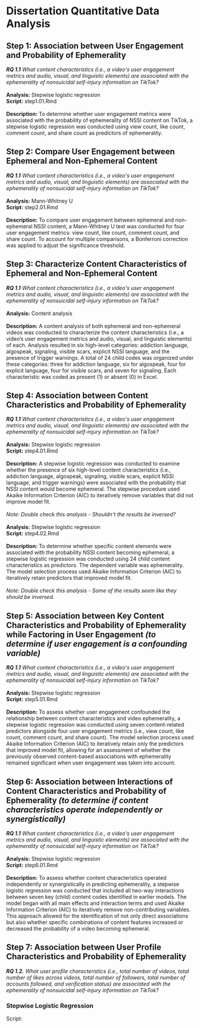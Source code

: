 # Dissertation Quantitative Data Analysis

## Step 1: Association between User Engagement and Probability of Ephemerality 
_**RQ 1.1** What content characteristics (i.e., a video's user engagement metrics and audio, visual, and linguistic elements) are associated with the ephemerality of nonsuicidal self-injury information on TikTok?_
<br/>
<br/> 
**Analysis:** Stepwise logistic regression
<br/>
**Script:** step1.01.Rmd
<br/>
<br/>
**Description:** To determine whether user engagement metrics were associated with the probability of ephemerality of NSSI content on TikTok, a stepwise logistic regression was conducted using view count, like count, comment count, and share count as predictors of ephemerality. 

## Step 2: Compare User Engagement between Ephemeral and Non-Ephemeral Content
_**RQ 1.1** What content characteristics (i.e., a video's user engagement metrics and audio, visual, and linguistic elements) are associated with the ephemerality of nonsuicidal self-injury information on TikTok?_
<br/>
<br/>
**Analysis:** Mann-Whitney U
<br/>
**Script:** step2.01.Rmd
<br/>
<br/>
**Description:** To compare user engagement between ephemeral and non-ephemeral NSSI content, a Mann-Whitney U test was conducted for four user engagement metrics: view count, like count, comment count, and share count. To account for multiple comparisons, a Bonferroni correction was applied to adjust the significance threshold.
 

## Step 3: Characterize Content Characteristics of Ephemeral and Non-Ephemeral Content
_**RQ 1.1** What content characteristics (i.e., a video's user engagement metrics and audio, visual, and linguistic elements) are associated with the ephemerality of nonsuicidal self-injury information on TikTok?_
<br/>
<br/>
**Analysis:** Content analysis
<br/>
<br/>
**Description:** A content analysis of both ephemeral and non-ephemeral videos was conducted to characterize the content characteristics (i.e., a video’s user engagement metrics and audio, visual, and linguistic elements) of each. Analysis resulted in six high-level categories: addiction language, algospeak, signaling, visible scars, explicit NSSI language, and the presence of trigger warnings. A total of 24 child codes was organized under these categories: three for addiction language, six for algospeak, four for explicit language, four for visible scars, and seven for signaling. Each characteristic was coded as present (1) or absent (0) in Excel.


## Step 4: Association between Content Characteristics and Probability of Ephemerality
_**RQ 1.1** What content characteristics (i.e., a video's user engagement metrics and audio, visual, and linguistic elements) are associated with the ephemerality of nonsuicidal self-injury information on TikTok?_
<br/>
<br/>
**Analysis:** Stepwise logistic regression
<br/>
**Script:** step4.01.Rmd
<br/>
<br/>
**Description:** A stepwise logistic regression was conducted to examine whether the presence of six high-level content characteristics (i.e., addiction language, algospeak, signaling, visible scars, explicit NSSI language, and trigger warnings) were associated with the probability that NSSI content would become ephemeral. The stepwise procedure used Akaike Information Criterion (AIC) to iteratively remove variables that did not improve model fit.
<br/>
<br/>
_Note: Double check this analysis - Shouldn't the results be inversed?_
<br/>
<br/>
**Analysis:** Stepwise logistic regression
<br/>
**Script:** step4.02.Rmd
<br/>
<br/>
**Description:** To determine whether specific content elements were associated with the probability NSSI content becoming ephemeral, a stepwise logistic regression was conducted using 24 child content characteristics as predictors. The dependent variable was ephemerality. The model selection process used Akaike Information Criterion (AIC) to iteratively retain predictors that improved model fit.
<br/>
<br/>
_Note: Double check this analysis - Some of the results seem like they should be inversed._


## Step 5: Association between Key Content Characteristics and Probability of Ephemerality while Factoring in User Engagement _(to determine if user engagement is a confounding variable)_
_**RQ 1.1** What content characteristics (i.e., a video's user engagement metrics and audio, visual, and linguistic elements) are associated with the ephemerality of nonsuicidal self-injury information on TikTok?_
<br/>
<br/>
**Analysis:** Stepwise logistic regression
<br/>
**Script:** step5.01.Rmd
<br/>
<br/>
**Description:** To assess whether user engagement confounded the relationship between content characteristics and video ephemerality, a stepwise logistic regression was conducted using seven content-related predictors alongside four user engagement metrics (i.e., view count, like count, comment count, and share count). The model selection process used Akaike Information Criterion (AIC) to iteratively retain only the predictors that improved model fit, allowing for an assessment of whether the previously observed content-based associations with ephemerality remained significant when user engagement was taken into account.

## Step 6: Association between Interactions of Content Characteristics and Probability of Ephemerality _(to determine if content characteristics operate independently or synergistically)_
_**RQ 1.1** What content characteristics (i.e., a video's user engagement metrics and audio, visual, and linguistic elements) are associated with the ephemerality of nonsuicidal self-injury information on TikTok?_
<br/>
<br/>
**Analysis:** Stepwise logistic regression
<br/>
**Script:** step6.01.Rmd 
<br/>
<br/>
**Description:** To assess whether content characteristics operated independently or synergistically in predicting ephemerality, a stepwise logistic regression was conducted that included all two-way interactions between seven key (child) content codes identified in earlier models. The model began with all main effects and interaction terms and used Akaike Information Criterion (AIC) to iteratively remove non-contributing variables. This approach allowed for the identification of not only direct associations but also whether specific combinations of content features increased or decreased the probability of a video becoming ephemeral.

## Step 7: Association between User Profile Characteristics and Probability of Ephemerality
_**RQ 1.2.** What user profile characteristics (i.e., total number of videos, total number of likes across videos, total number of followers, total number of accounts followed, and verification status) are associated with the ephemerality of nonsuicidal self-injury information on TikTok?_
### Stepwise Logistic Regression
Script: 

